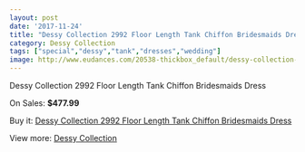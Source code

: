 ```yaml
---
layout: post
date: '2017-11-24'
title: "Dessy Collection 2992 Floor Length Tank Chiffon Bridesmaids Dress"
category: Dessy Collection
tags: ["special","dessy","tank","dresses","wedding"]
image: http://www.eudances.com/20538-thickbox_default/dessy-collection-2992-floor-length-tank-chiffon-bridesmaids-dress.jpg
---
```

Dessy Collection 2992 Floor Length Tank Chiffon Bridesmaids Dress

On Sales: **$477.99**
<a href="https://www.eudances.com/en/dessy-collection/6171-dessy-collection-2992-floor-length-tank-chiffon-bridesmaids-dress.html"><amp-img layout="responsive" width="600" height="600" src="//www.eudances.com/20538-thickbox_default/dessy-collection-2992-floor-length-tank-chiffon-bridesmaids-dress.jpg" alt="Dessy Collection 2992 Floor Length Tank Chiffon Bridesmaids Dress 0" /></a>
<a href="https://www.eudances.com/en/dessy-collection/6171-dessy-collection-2992-floor-length-tank-chiffon-bridesmaids-dress.html"><amp-img layout="responsive" width="600" height="600" src="//www.eudances.com/20539-thickbox_default/dessy-collection-2992-floor-length-tank-chiffon-bridesmaids-dress.jpg" alt="Dessy Collection 2992 Floor Length Tank Chiffon Bridesmaids Dress 1" /></a>

Buy it: [Dessy Collection 2992 Floor Length Tank Chiffon Bridesmaids Dress](https://www.eudances.com/en/dessy-collection/6171-dessy-collection-2992-floor-length-tank-chiffon-bridesmaids-dress.html "Dessy Collection 2992 Floor Length Tank Chiffon Bridesmaids Dress")

View more: [Dessy Collection](https://www.eudances.com/en/60-Dessy-Collection "Dessy Collection")